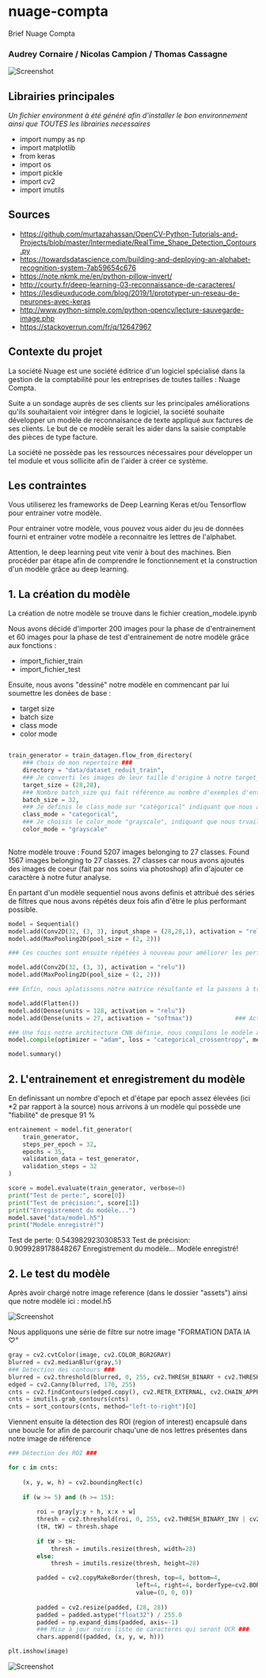 # nuage-compta
Brief Nuage Compta

### Audrey Cornaire / Nicolas Campion / Thomas Cassagne

![Screenshot](https://github.com/Twizzle1997/nuage-compta/blob/tom/assets/Capture.PNG?raw=true)

## Librairies principales
*Un fichier environment à été généré afin d'installer le bon environnement ainsi que TOUTES les librairies necessaires*

* import numpy as np
* import matplotlib
* from keras
* import os
* import pickle
* import cv2
* import imutils




## Sources

* https://github.com/murtazahassan/OpenCV-Python-Tutorials-and-Projects/blob/master/Intermediate/RealTime_Shape_Detection_Contours.py
* https://towardsdatascience.com/building-and-deploying-an-alphabet-recognition-system-7ab59654c676
* https://note.nkmk.me/en/python-pillow-invert/
* http://courty.fr/deep-learning-03-reconnaissance-de-caracteres/
* https://lesdieuxducode.com/blog/2019/1/prototyper-un-reseau-de-neurones-avec-keras
* http://www.python-simple.com/python-opencv/lecture-sauvegarde-image.php
* https://stackoverrun.com/fr/q/12647967 

## Contexte du projet

La société Nuage est une société éditrice d'un logiciel spécialisé dans la gestion de la comptabilité pour les entreprises de toutes tailles : Nuage Compta.

Suite a un sondage auprès de ses clients sur les principales améliorations qu'ils souhaitaient voir intégrer dans le logiciel, la société souhaite développer un modèle de reconnaisance de texte appliqué aux factures de ses clients. Le but de ce modèle serait les aider dans la saisie comptable des pièces de type facture.

La société ne possède pas les ressources nécessaires pour développer un tel module et vous sollicite afin de l'aider à créer ce système.

## Les contraintes

Vous utiliserez les frameworks de Deep Learning Keras et/ou Tensorflow pour entrainer votre modèle.

Pour entrainer votre modèle, vous pouvez vous aider du jeu de données fourni et entrainer votre modèle a reconnaitre les lettres de l'alphabet.

Attention, le deep learning peut vite venir à bout des machines. Bien procéder par étape afin de comprendre le fonctionnement et la construction d'un modèle grâce au deep learning.

## 1. La création du modèle

La création de notre modèle se trouve dans le fichier creation_modele.ipynb

Nous avons décidé d'importer 200 images pour la phase de d'entrainement et 60 images pour la phase de test d'entrainement de notre modèle grâce aux fonctions : 
* import_fichier_train
* import_fichier_test

Ensuite, nous avons "dessiné" notre modèle en commencant par lui soumettre les donées de base :

* target size
* batch size
* class mode
* color mode

```PYTHON

train_generator = train_datagen.flow_from_directory(
    ### Choix de mon repertoire ###
    directory = "data/dataset_reduit_train",
    ### Je converti les images de leur taille d'origine à notre target_size ###                    
    target_size = (28,28),
    ### Nombre batch_size qui fait référence au nombre d'exemples d'entraînement utilisés dans une itération ###                                      
    batch_size = 32,
    ### Je definis le class_mode sur "catégorical" indiquant que nous avons plusieurs classes (a à z) à prédire ###          
    class_mode = "categorical",
    ### Je choisis le color_mode "grayscale", indiquant que nous trvaillons sur une image en noir et blanc
    color_mode = "grayscale"  
    
```
Notre modèle trouve :
Found 5207 images belonging to 27 classes.
Found 1567 images belonging to 27 classes.
27 classes car nous avons ajoutés des images de coeur (fait par nos soins via photoshop) afin d'ajouter ce caractère à notre futur analyse.

En partant d'un modèle sequentiel nous avons definis et attribué des séries de filtres que nous avons répétés deux fois afin d'être le plus performant possible.

```PYTHON
model = Sequential()
model.add(Conv2D(32, (3, 3), input_shape = (28,28,1), activation = "relu"))
model.add(MaxPooling2D(pool_size = (2, 2)))

### Ces couches sont ensuite répétées à nouveau pour améliorer les performances du modèle ###

model.add(Conv2D(32, (3, 3), activation = "relu"))
model.add(MaxPooling2D(pool_size = (2, 2)))

### Enfin, nous aplatissons notre matrice résultante et la passons à travers une couche dense composée de 128 nœuds. Celui-ci est ensuite connecté à la couche de sortie constituée de 26 nœuds, chaque nœud représentant un alphabet ###

model.add(Flatten())
model.add(Dense(units = 128, activation = "relu"))
model.add(Dense(units = 27, activation = "softmax"))            ### Activation softmax qui convertit les scores en une distribution de probabilité normalisée, et                                                                   le nœud avec la probabilité la plus élevée est sélectionné comme sortie ###

### Une fois notre architecture CNN définie, nous compilons le modèle à l'aide de l'optimiseur Adam ###
model.compile(optimizer = "adam", loss = "categorical_crossentropy", metrics = ["accuracy"])

model.summary()
```


## 2. L'entrainement et enregistrement du modèle

En definissant un nombre d'epoch et d'étape par epoch assez élevées (ici *2 par rapport à la source) nous arrivons à un modèle qui possède une "fiabilité" de presque 91 %

```PYTHON
entrainement = model.fit_generator(
    train_generator,
    steps_per_epoch = 32,
    epochs = 35,
    validation_data = test_generator,
    validation_steps = 32
)

score = model.evaluate(train_generator, verbose=0)
print("Test de perte:", score[0])
print("Test de précision:", score[1])
print("Enregistrement du modèle...")
model.save("data/model.h5")
print("Modèle enregistré!")
```

Test de perte: 0.5439829230308533
Test de précision: 0.9099289178848267
Enregistrement du modèle...
Modèle enregistré!


## 2. Le test du modèle

Après avoir chargé notre image reference (dans le dossier "assets") ainsi que notre modèle ici : model.h5

![Screenshot](https://github.com/Twizzle1997/nuage-compta/blob/develop/assets/imagedentrainement.jpeg?raw=true)

Nous appliquons une série de filtre sur notre image "FORMATION DATA IA ♡"

```PYTHON
gray = cv2.cvtColor(image, cv2.COLOR_BGR2GRAY)
blurred = cv2.medianBlur(gray,5)
### Détection des contours ###
blurred = cv2.threshold(blurred, 0, 255, cv2.THRESH_BINARY + cv2.THRESH_OTSU)[1]
edged = cv2.Canny(blurred, 170, 255)
cnts = cv2.findContours(edged.copy(), cv2.RETR_EXTERNAL, cv2.CHAIN_APPROX_SIMPLE)
cnts = imutils.grab_contours(cnts)
cnts = sort_contours(cnts, method="left-to-right")[0]
```

Viennent ensuite la détection des ROI (region of interest) encapsulé dans une boucle for afin de parcourir chaqu'une de nos lettres présentes dans notre image de référence

```PYTHON
### Détection des ROI ###

for c in cnts:
    
    (x, y, w, h) = cv2.boundingRect(c)
    
    if (w >= 5) and (h >= 15):
        
        roi = gray[y:y + h, x:x + w]
        thresh = cv2.threshold(roi, 0, 255, cv2.THRESH_BINARY_INV | cv2.THRESH_OTSU)[1]
        (tH, tW) = thresh.shape
        
        if tW > tH:
            thresh = imutils.resize(thresh, width=28)
        else:
            thresh = imutils.resize(thresh, height=28)

        padded = cv2.copyMakeBorder(thresh, top=4, bottom=4,
                                    left=4, right=4, borderType=cv2.BORDER_CONSTANT,
                                    value=(0, 0, 0))
        
        padded = cv2.resize(padded, (28, 28))
        padded = padded.astype("float32") / 255.0
        padded = np.expand_dims(padded, axis=-1)
        ### Mise à jour notre liste de caractères qui seront OCR ###
        chars.append((padded, (x, y, w, h)))

```

```PYTHON
plt.imshow(image)
```

![Screenshot]()






